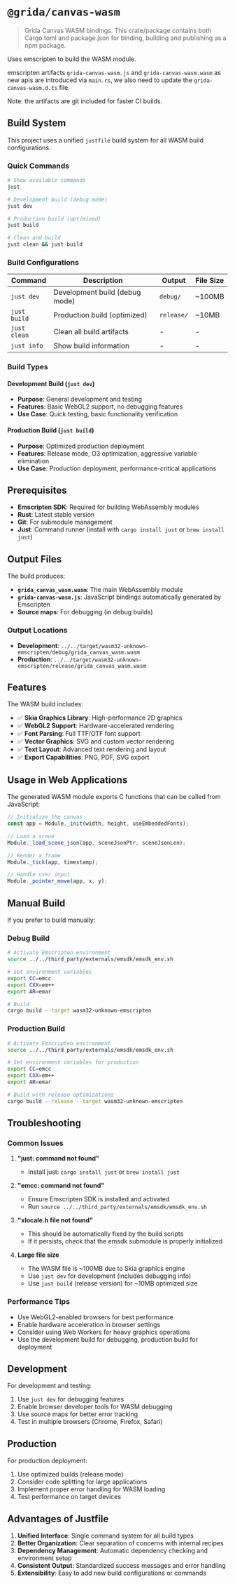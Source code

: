 # `@grida/canvas-wasm`

> Grida Canvas WASM bindings.
> This crate/package contains both Cargo.toml and package.json for binding, building and publishing as a npm package.

Uses emscripten to build the WASM module.

emscripten artifacts `grida-canvas-wasm.js` and `grida-canvas-wasm.wasm`
as new apis are introduced via `main.rs`, we also need to update the `grida-canvas-wasm.d.ts` file.

Note: the artifacts are git included for faster CI builds.

## Build System

This project uses a unified `justfile` build system for all WASM build configurations.

### Quick Commands

```bash
# Show available commands
just

# Development build (debug mode)
just dev

# Production build (optimized)
just build

# Clean and build
just clean && just build
```

### Build Configurations

| Command      | Description                    | Output     | File Size |
| ------------ | ------------------------------ | ---------- | --------- |
| `just dev`   | Development build (debug mode) | `debug/`   | ~100MB    |
| `just build` | Production build (optimized)   | `release/` | ~10MB     |
| `just clean` | Clean all build artifacts      | -          | -         |
| `just info`  | Show build information         | -          | -         |

### Build Types

#### Development Build (`just dev`)

- **Purpose**: General development and testing
- **Features**: Basic WebGL2 support, no debugging features
- **Use Case**: Quick testing, basic functionality verification

#### Production Build (`just build`)

- **Purpose**: Optimized production deployment
- **Features**: Release mode, O3 optimization, aggressive variable elimination
- **Use Case**: Production deployment, performance-critical applications

## Prerequisites

- **Emscripten SDK**: Required for building WebAssembly modules
- **Rust**: Latest stable version
- **Git**: For submodule management
- **Just**: Command runner (install with `cargo install just` or `brew install just`)

## Output Files

The build produces:

- **`grida_canvas_wasm.wasm`**: The main WebAssembly module
- **`grida-canvas-wasm.js`**: JavaScript bindings automatically generated by Emscripten
- **Source maps**: For debugging (in debug builds)

### Output Locations

- **Development**: `../../target/wasm32-unknown-emscripten/debug/grida_canvas_wasm.wasm`
- **Production**: `../../target/wasm32-unknown-emscripten/release/grida_canvas_wasm.wasm`

## Features

The WASM build includes:

- ✅ **Skia Graphics Library**: High-performance 2D graphics
- ✅ **WebGL2 Support**: Hardware-accelerated rendering
- ✅ **Font Parsing**: Full TTF/OTF font support
- ✅ **Vector Graphics**: SVG and custom vector rendering
- ✅ **Text Layout**: Advanced text rendering and layout
- ✅ **Export Capabilities**: PNG, PDF, SVG export

## Usage in Web Applications

The generated WASM module exports C functions that can be called from JavaScript:

```javascript
// Initialize the canvas
const app = Module._init(width, height, useEmbeddedFonts);

// Load a scene
Module._load_scene_json(app, sceneJsonPtr, sceneJsonLen);

// Render a frame
Module._tick(app, timestamp);

// Handle user input
Module._pointer_move(app, x, y);
```

## Manual Build

If you prefer to build manually:

### Debug Build

```bash
# Activate Emscripten environment
source ../../third_party/externals/emsdk/emsdk_env.sh

# Set environment variables
export CC=emcc
export CXX=em++
export AR=emar

# Build
cargo build --target wasm32-unknown-emscripten
```

### Production Build

```bash
# Activate Emscripten environment
source ../../third_party/externals/emsdk/emsdk_env.sh

# Set environment variables for production
export CC=emcc
export CXX=em++
export AR=emar

# Build with release optimizations
cargo build --release --target wasm32-unknown-emscripten
```

## Troubleshooting

### Common Issues

1. **"just: command not found"**

   - Install just: `cargo install just` or `brew install just`

2. **"emcc: command not found"**

   - Ensure Emscripten SDK is installed and activated
   - Run `source ../../third_party/externals/emsdk/emsdk_env.sh`

3. **"xlocale.h file not found"**

   - This should be automatically fixed by the build scripts
   - If it persists, check that the emsdk submodule is properly initialized

4. **Large file size**
   - The WASM file is ~100MB due to Skia graphics engine
   - Use `just dev` for development (includes debugging info)
   - Use `just build` (release version) for ~10MB optimized size

### Performance Tips

- Use WebGL2-enabled browsers for best performance
- Enable hardware acceleration in browser settings
- Consider using Web Workers for heavy graphics operations
- Use the development build for debugging, production build for deployment

## Development

For development and testing:

1. Use `just dev` for debugging features
2. Enable browser developer tools for WASM debugging
3. Use source maps for better error tracking
4. Test in multiple browsers (Chrome, Firefox, Safari)

## Production

For production deployment:

1. Use optimized builds (release mode)
2. Consider code splitting for large applications
3. Implement proper error handling for WASM loading
4. Test performance on target devices

## Advantages of Justfile

1. **Unified Interface**: Single command system for all build types
2. **Better Organization**: Clear separation of concerns with internal recipes
3. **Dependency Management**: Automatic dependency checking and environment setup
4. **Consistent Output**: Standardized success messages and error handling
5. **Extensibility**: Easy to add new build configurations or commands
